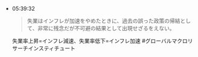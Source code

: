 
- 05:39:32 
	> 失業はインフレが加速をやめたときに、過去の誤った政策の帰結として、非常に残念だが不可避の結果として出現せざるをえない。
	
	失業率上昇=インフレ減速、失業率低下=インフレ加速
	#グローバルマクロリサーチインスティチュート
